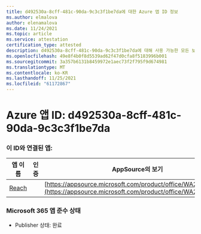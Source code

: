 ```yaml
---
title: d492530a-8cff-481c-90da-9c3c3f1be7da에 대한 Azure 앱 ID 정보
ms.author: elmalova
author: elenamalova
ms.date: 11/24/2021
ms.topic: article
ms.service: attestation
certification_type: attested
description: d492530a-8cff-481c-90da-9c3c3f1be7da에 대해 사용 가능한 모든 보안 및 규정 준수 정보입니다.
ms.openlocfilehash: 49e8f4b0f8d5539ad62f47d0cfa8f5183996b001
ms.sourcegitcommit: 3a357b6131b8459972e1aec73f2f795f9d674981
ms.translationtype: MT
ms.contentlocale: ko-KR
ms.lasthandoff: 11/25/2021
ms.locfileid: "61172867"
---
```

# <a name="azure-app-id-d492530a-8cff-481c-90da-9c3c3f1be7da"></a>Azure 앱 ID: d492530a-8cff-481c-90da-9c3c3f1be7da


### <a name="apps-associated-with-this-id"></a>이 ID와 연결된 앱:
| **앱 이름** | **인증** | **AppSource의 보기** |
|--------------|---------------|-----------------------|
| [Reach](https://docs.microsoft.com/microsoft-365-app-certification/forward/WA200002045) |  | [https://appsource.microsoft.com/product/office/WA200002045](https://appsource.microsoft.com/product/office/WA200002045) |

### <a name="microsoft-365-app-compliance-status"></a>Microsoft 365 앱 준수 상태
- Publisher 상태: 완료
